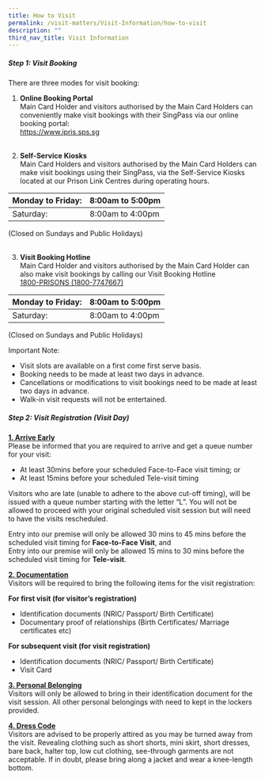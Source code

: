 ```yaml
---
title: How to Visit
permalink: /visit-matters/Visit-Information/how-to-visit
description: ""
third_nav_title: Visit Information
---
```

##### Step 1: Visit Booking

There are three modes for visit booking:

1. **Online Booking Portal**<br>
Main Card Holder and visitors authorised by the Main Card Holders can conveniently make visit bookings with their SingPass via our online booking portal:<br> https://www.ipris.sps.sg
<br>&nbsp;<br>

2. **Self-Service Kiosks**<br>
Main Card Holders and visitors authorised by the Main Card Holders can make visit bookings using their SingPass, via the Self-Service Kiosks located at our Prison Link Centres during operating hours.

| Monday to Friday: |8:00am to 5:00pm|
| -------- | -------- | 
|Saturday:|8:00am to 4:00pm| 
(Closed on Sundays and Public Holidays)
<br>&nbsp;<br>

3. **Visit Booking Hotline**<br>Main Card Holder and visitors authorised by the Main Card Holder can also make visit bookings by calling our Visit Booking Hotline <br><u>1800-PRISONS (1800-7747667)</u>

| Monday to Friday: |8:00am to 5:00pm|
| -------- | -------- | 
|Saturday:|8:00am to 4:00pm| 
(Closed on Sundays and Public Holidays)


Important Note:

* Visit slots are available on a first come first serve basis.
* Booking needs to be made at least two days in advance.
* Cancellations or modifications to visit bookings need to be made at least two days in advance. 
* Walk-in visit requests will not be entertained.

##### Step 2: Visit Registration (Visit Day) 
<u><strong>1. Arrive Early</strong></u><br>
Please be informed that you are required to arrive and get a queue number for your visit:
* At least 30mins before your scheduled Face-to-Face visit timing; or
* At least 15mins before your scheduled Tele-visit timing

Visitors who are late (unable to adhere to the above cut-off timing), will be issued with a queue number starting with the letter “L”. You will not be allowed to proceed with your original scheduled visit session but will need to have the visits rescheduled.

Entry into our premise will only be allowed 30 mins to 45 mins before the scheduled visit timing for **Face-to-Face Visit**, and<br>
Entry into our premise will only be allowed 15 mins to 30 mins before the scheduled visit timing for **Tele-visit**.

<u><strong>2. Documentation</strong></u><br>
Visitors will be required to bring the following items for the visit registration:

**For first visit (for visitor’s registration)**
* Identification documents (NRIC/ Passport/ Birth Certificate)
* Documentary proof of relationships (Birth Certificates/ Marriage certificates etc)

**For subsequent visit (for visit registration)**
* Identification documents (NRIC/ Passport/ Birth Certificate)
* Visit Card

<u><strong>3. Personal Belonging</strong></u><br>
Visitors will only be allowed to bring in their identification document for the visit session.  All other personal belongings with need to kept in the lockers provided.

<u><strong>4. Dress Code</strong></u><br>
Visitors are advised to be properly attired as you may be turned away from the visit. Revealing clothing such as short shorts, mini skirt, short dresses, bare back, halter top, low cut clothing, see-through garments are not acceptable. If in doubt, please bring along a jacket and wear a knee-length bottom.
